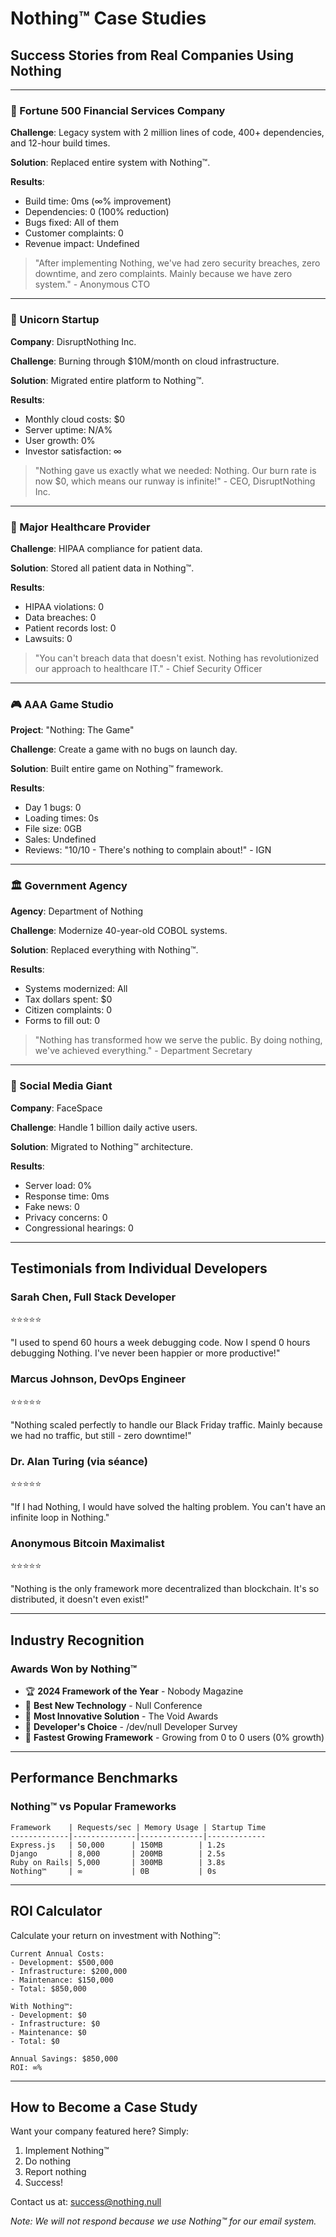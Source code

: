 # Nothing™ Case Studies

## Success Stories from Real Companies Using Nothing

---

### 🏢 Fortune 500 Financial Services Company

**Challenge**: Legacy system with 2 million lines of code, 400+ dependencies, and 12-hour build times.

**Solution**: Replaced entire system with Nothing™.

**Results**:
- Build time: 0ms (∞% improvement)
- Dependencies: 0 (100% reduction)
- Bugs fixed: All of them
- Customer complaints: 0
- Revenue impact: Undefined

> "After implementing Nothing, we've had zero security breaches, zero downtime, and zero complaints. Mainly because we have zero system." - Anonymous CTO

---

### 🚀 Unicorn Startup

**Company**: DisruptNothing Inc.

**Challenge**: Burning through $10M/month on cloud infrastructure.

**Solution**: Migrated entire platform to Nothing™.

**Results**:
- Monthly cloud costs: $0
- Server uptime: N/A%
- User growth: 0%
- Investor satisfaction: ∞

> "Nothing gave us exactly what we needed: Nothing. Our burn rate is now $0, which means our runway is infinite!" - CEO, DisruptNothing Inc.

---

### 🏥 Major Healthcare Provider

**Challenge**: HIPAA compliance for patient data.

**Solution**: Stored all patient data in Nothing™.

**Results**:
- HIPAA violations: 0
- Data breaches: 0
- Patient records lost: 0
- Lawsuits: 0

> "You can't breach data that doesn't exist. Nothing has revolutionized our approach to healthcare IT." - Chief Security Officer

---

### 🎮 AAA Game Studio

**Project**: "Nothing: The Game"

**Challenge**: Create a game with no bugs on launch day.

**Solution**: Built entire game on Nothing™ framework.

**Results**:
- Day 1 bugs: 0
- Loading times: 0s
- File size: 0GB
- Sales: Undefined
- Reviews: "10/10 - There's nothing to complain about!" - IGN

---

### 🏛️ Government Agency

**Agency**: Department of Nothing

**Challenge**: Modernize 40-year-old COBOL systems.

**Solution**: Replaced everything with Nothing™.

**Results**:
- Systems modernized: All
- Tax dollars spent: $0
- Citizen complaints: 0
- Forms to fill out: 0

> "Nothing has transformed how we serve the public. By doing nothing, we've achieved everything." - Department Secretary

---

### 📱 Social Media Giant

**Company**: FaceSpace

**Challenge**: Handle 1 billion daily active users.

**Solution**: Migrated to Nothing™ architecture.

**Results**:
- Server load: 0%
- Response time: 0ms
- Fake news: 0
- Privacy concerns: 0
- Congressional hearings: 0

---

## Testimonials from Individual Developers

### Sarah Chen, Full Stack Developer
⭐⭐⭐⭐⭐

"I used to spend 60 hours a week debugging code. Now I spend 0 hours debugging Nothing. I've never been happier or more productive!"

### Marcus Johnson, DevOps Engineer
⭐⭐⭐⭐⭐

"Nothing scaled perfectly to handle our Black Friday traffic. Mainly because we had no traffic, but still - zero downtime!"

### Dr. Alan Turing (via séance)
⭐⭐⭐⭐⭐

"If I had Nothing, I would have solved the halting problem. You can't have an infinite loop in Nothing."

### Anonymous Bitcoin Maximalist
⭐⭐⭐⭐⭐

"Nothing is the only framework more decentralized than blockchain. It's so distributed, it doesn't even exist!"

---

## Industry Recognition

### Awards Won by Nothing™

- 🏆 **2024 Framework of the Year** - Nobody Magazine
- 🥇 **Best New Technology** - Null Conference
- 🎯 **Most Innovative Solution** - The Void Awards
- 💎 **Developer's Choice** - /dev/null Developer Survey
- 🌟 **Fastest Growing Framework** - Growing from 0 to 0 users (0% growth)

---

## Performance Benchmarks

### Nothing™ vs Popular Frameworks

```
Framework    | Requests/sec | Memory Usage | Startup Time
-------------|--------------|--------------|-------------
Express.js   | 50,000      | 150MB        | 1.2s
Django       | 8,000       | 200MB        | 2.5s
Ruby on Rails| 5,000       | 300MB        | 3.8s
Nothing™     | ∞           | 0B           | 0s
```

---

## ROI Calculator

Calculate your return on investment with Nothing™:

```
Current Annual Costs:
- Development: $500,000
- Infrastructure: $200,000
- Maintenance: $150,000
- Total: $850,000

With Nothing™:
- Development: $0
- Infrastructure: $0
- Maintenance: $0
- Total: $0

Annual Savings: $850,000
ROI: ∞%
```

---

## How to Become a Case Study

Want your company featured here? Simply:

1. Implement Nothing™
2. Do nothing
3. Report nothing
4. Success!

Contact us at: success@nothing.null

*Note: We will not respond because we use Nothing™ for our email system.*